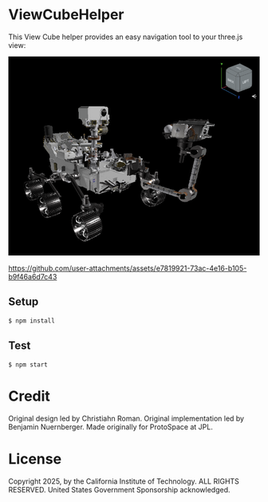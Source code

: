 # ViewCubeHelper

This View Cube helper provides an easy navigation tool to your three.js view:

<img src="./screenshot.png"/>

https://github.com/user-attachments/assets/e7819921-73ac-4e16-b105-b9f46a6d7c43

## Setup
```
$ npm install
```

## Test
```
$ npm start 
```

# Credit
Original design led by Christiahn Roman.
Original implementation led by Benjamin Nuernberger.
Made originally for ProtoSpace at JPL.

# License
Copyright 2025, by the California Institute of Technology. ALL RIGHTS RESERVED. United States Government Sponsorship acknowledged.
